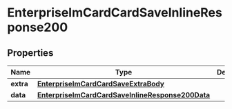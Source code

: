 # EnterpriseImCardCardSaveInlineResponse200

## Properties
Name | Type | Description | Notes
------------ | ------------- | ------------- | -------------
**extra** | [**EnterpriseImCardCardSaveExtraBody**](EnterpriseImCardCardSaveExtraBody.md) |  |  [optional]
**data** | [**EnterpriseImCardCardSaveInlineResponse200Data**](EnterpriseImCardCardSaveInlineResponse200Data.md) |  |  [optional]
